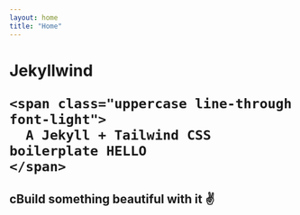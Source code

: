 ```yaml
---
layout: home
title: "Home"
---
```


<div class="py-24 max-w-xl mx-auto text-center">
  <h1 class="text-xl mb-12">
    <span class="text-4xl block">
      Jekyllwind
    </span>

    <span class="uppercase line-through font-light">
      A Jekyll + Tailwind CSS boilerplate HELLO
    </span>
  </h1>

  <h2 class="line-through">cBuild something beautiful with it ✌️</h2>
</div>
